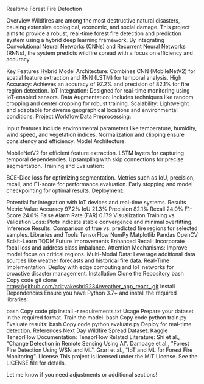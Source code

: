 Realtime Forest Fire Detection

Overview
Wildfires are among the most destructive natural disasters, causing extensive ecological, economic, and social damage. This project aims to provide a robust, real-time forest fire detection and prediction system using a hybrid deep learning framework. By integrating Convolutional Neural Networks (CNNs) and Recurrent Neural Networks (RNNs), the system predicts wildfire spread with a focus on efficiency and accuracy.

Key Features
Hybrid Model Architecture: Combines CNN (MobileNetV2) for spatial feature extraction and RNN (LSTM) for temporal analysis.
High Accuracy: Achieves an accuracy of 97.2% and precision of 82.1% for fire region detection.
IoT Integration: Designed for real-time monitoring using IoT-enabled sensors.
Data Augmentation: Includes techniques like random cropping and center cropping for robust training.
Scalability: Lightweight and adaptable for diverse geographical locations and environmental conditions.
Project Workflow
Data Preprocessing:

Input features include environmental parameters like temperature, humidity, wind speed, and vegetation indices.
Normalization and clipping ensure consistency and efficiency.
Model Architecture:

MobileNetV2 for efficient feature extraction.
LSTM layers for capturing temporal dependencies.
Upsampling with skip connections for precise segmentation.
Training and Evaluation:

BCE-Dice loss for optimizing segmentation.
Metrics such as IoU, precision, recall, and F1-score for performance evaluation.
Early stopping and model checkpointing for optimal results.
Deployment:

Potential for integration with IoT devices and real-time systems.
Results
Metric	Value
Accuracy	97.2%
IoU	21.3%
Precision	82.1%
Recall	24.0%
F1-Score	24.6%
False Alarm Rate (FAR)	0.179
Visualization
Training vs. Validation Loss: Plots indicate stable convergence and minimal overfitting.
Inference Results: Comparison of true vs. predicted fire regions for selected samples.
Libraries and Tools
TensorFlow
NumPy
Matplotlib
Pandas
OpenCV
Scikit-Learn
TQDM
Future Improvements
Enhanced Recall: Incorporate focal loss and address class imbalance.
Attention Mechanisms: Improve model focus on critical regions.
Multi-Modal Data: Leverage additional data sources like weather forecasts and historical fire data.
Real-Time Implementation: Deploy with edge computing and IoT networks for proactive disaster management.
Installation
Clone the Repository
bash
Copy code
git clone https://github.com/adityakeshri9234/weather_app_react_.git
Install Dependencies
Ensure you have Python 3.7+ and install the required libraries:

bash
Copy code
pip install -r requirements.txt
Usage
Prepare your dataset in the required format.
Train the model:
bash
Copy code
python train.py
Evaluate results:
bash
Copy code
python evaluate.py
Deploy for real-time detection.
References
Next Day Wildfire Spread Dataset: Kaggle
TensorFlow Documentation: TensorFlow
Related Literature:
Shi et al., "Change Detection in Remote Sensing Using AI".
Dampage et al., "Forest Fire Detection Using WSN and ML".
Grari et al., "IoT and ML for Forest Fire Monitoring".
License
This project is licensed under the MIT License. See the LICENSE file for details.

Let me know if you need adjustments or additional sections!
